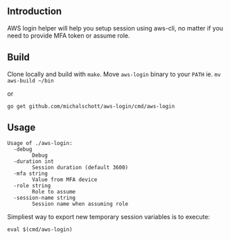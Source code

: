 ## Introduction

AWS login helper will help you setup session using aws-cli, no matter if you need to provide MFA token or assume role.

## Build

Clone locally and build with `make`. Move `aws-login` binary to your `PATH` ie. `mv aws-build ~/bin`

or

```
go get github.com/michalschott/aws-login/cmd/aws-login
```

## Usage

```
Usage of ./aws-login:
  -debug
    	Debug
  -duration int
    	Session duration (default 3600)
  -mfa string
    	Value from MFA device
  -role string
    	Role to assume
  -session-name string
    	Session name when assuming role
```

Simpliest way to export new temporary session variables is to execute:
```
eval $(cmd/aws-login)
```
